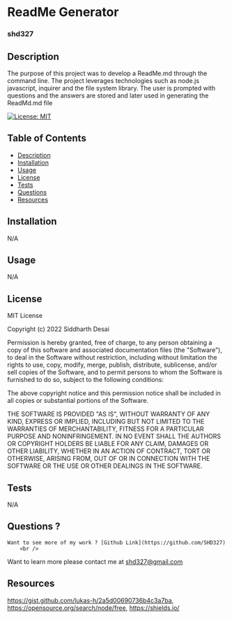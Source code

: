 # ReadMe Generator
### shd327

## Description
The purpose of this project was to develop a ReadMe.md through the command line. The project leverages technologies such as node.js javascript, inquirer and the file system library. The user is prompted with questions and the answers are stored and later used in generating the ReadMd.md file

[![License: MIT](https://img.shields.io/badge/License-MIT-yellow.svg)](https://opensource.org/licenses/MIT)
## Table of Contents
- [Description](#description)
- [Installation](#installation)
- [Usage](#usage)
- [License](#license)
- [Tests](#tests)
- [Questions](#questions)
- [Resources](#resources)

## Installation
N/A

## Usage
N/A

## License
MIT License

Copyright (c) 2022 Siddharth Desai

Permission is hereby granted, free of charge, to any person obtaining a copy
of this software and associated documentation files (the "Software"), to deal
in the Software without restriction, including without limitation the rights
to use, copy, modify, merge, publish, distribute, sublicense, and/or sell
copies of the Software, and to permit persons to whom the Software is
furnished to do so, subject to the following conditions:

The above copyright notice and this permission notice shall be included in all
copies or substantial portions of the Software.

THE SOFTWARE IS PROVIDED "AS IS", WITHOUT WARRANTY OF ANY KIND, EXPRESS OR
IMPLIED, INCLUDING BUT NOT LIMITED TO THE WARRANTIES OF MERCHANTABILITY,
FITNESS FOR A PARTICULAR PURPOSE AND NONINFRINGEMENT. IN NO EVENT SHALL THE
AUTHORS OR COPYRIGHT HOLDERS BE LIABLE FOR ANY CLAIM, DAMAGES OR OTHER
LIABILITY, WHETHER IN AN ACTION OF CONTRACT, TORT OR OTHERWISE, ARISING FROM,
OUT OF OR IN CONNECTION WITH THE SOFTWARE OR THE USE OR OTHER DEALINGS IN THE
SOFTWARE.

## Tests
  N/A

## Questions ?
    Want to see more of my work ? [Github Link](https://github.com/SHD327)
        <br />
Want to learn more please contact me at shd327@gmail.com

## Resources
https://gist.github.com/lukas-h/2a5d00690736b4c3a7ba, https://opensource.org/search/node/free, https://shields.io/
